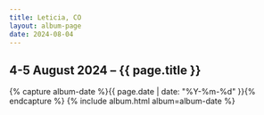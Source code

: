 ```yaml
---
title: Leticia, CO
layout: album-page
date: 2024-08-04
---
```

## 4-5 August 2024 – {{ page.title }}
{% capture album-date %}{{ page.date | date: "%Y-%m-%d" }}{% endcapture %}
{% include album.html album=album-date %}